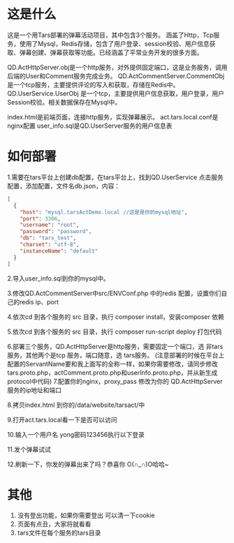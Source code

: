 
# 这是什么

这是一个用Tars部署的弹幕活动项目，其中包含3个服务。
涵盖了Http，Tcp服务，使用了Mysql，Redis存储，包含了用户登录、session校验、用户信息获取、弹幕创建、弹幕获取等功能。已经涵盖了平常业务开发的很多方面。

QD.ActHttpServer.obj是一个http服务，对外提供固定端口，这是业务服务，调用后端的User和Comment服务完成业务。
QD.ActCommentServer.CommentObj 是一个tcp服务，主要提供评论的写入和获取，存储在Redis中。
QD.UserService.UserObj 是一个tcp，主要提供用户信息获取，用户登录，用户Session校验。相关数据保存在Mysql中。

index.html是前端页面，连接http服务，实现弹幕展示。
act.tars.local.conf是nginx配置
user_info.sql是QD.UserServer服务的用户信息表


# 如何部署

1.需要在tars平台上创建db配置，在tars平台上，找到QD.UserService 点击服务配置，添加配置，文件名db.json，内容：

~~~json
[
  {
    "host": "mysql.tarsActDemo.local //这是是你的mysql地址",
    "port": 3306,
    "username": "root",
    "password": "password",
    "db": "tars_test",
    "charset": "utf-8",
    "instanceName": "default"
  }
]
~~~

2.导入user_info.sql到你的mysql中。

3.修改QD.ActCommentServer中src/ENVConf.php 中的redis 配置，设置你们自己的redis ip、port

4.依次cd 到各个服务的 src 目录，执行 composer install，安装composer 依赖

5.依次cd 到各个服务的 src 目录，执行 composer run-script deploy 打包代码

6.部署三个服务，QD.ActHttpServer是http服务，需要固定一个端口，选 非tars服务，其他两个是tcp 服务，端口随意，选 tars服务。
(注意部署的时候在平台上配置的ServantName要和我上面写的全称一样，如果你需要修改，请同步修改tars.proto.php，actComment.proto.php和userInfo.proto.php，并从新生成protocol中代码)
7.配置你的nginx，proxy_pass 修改为你的 QD.ActHttpServer服务的ip地址和端口

8.拷贝index.html 到你的/data/website/tarsact/中

9.打开act.tars.local看一下是否可以访问

10.输入一个用户名 yong密码123456执行以下登录

11.发个弹幕试试

12.刷新一下，你发的弹幕出来了吗？恭喜你 O(∩_∩)O哈哈~

#	其他

1. 没有登出功能，如果你需要登出 可以清一下cookie
2. 页面有点丑，大家将就看看
3. tars文件在每个服务的tars目录
